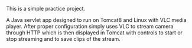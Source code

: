 This is a simple practice project.

A Java servlet app designed to run on Tomcat8 and Linux with VLC media player.
After proper configuration simply uses VLC to stream camera through HTTP which is then displayed in Tomcat with controls to start or stop streaming and to save clips of the stream.
